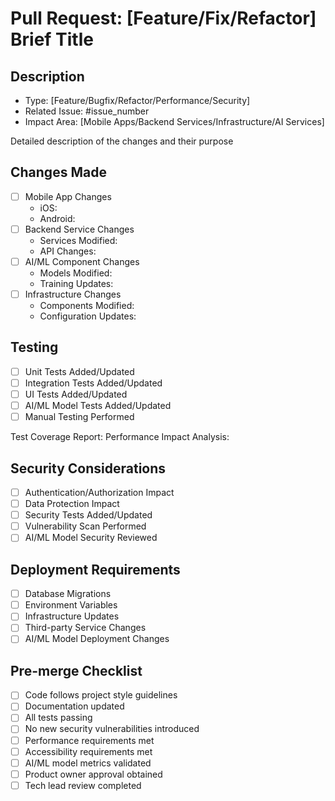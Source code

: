 <!-- 
This pull request template enforces standardized code review processes for the Founditure application.
It addresses the following requirements:
- Code Quality (Technical Specification/2.4 Cross-Cutting Concerns/2.4.1 System Monitoring):
  Ensures code changes maintain high quality standards and proper monitoring implementation
- System Reliability (Technical Specification/1.2 System Overview/Success Criteria):
  Contributes to maintaining 70% monthly active user retention by ensuring stable and well-tested code changes
- Security Compliance (Technical Specification/5.1 Authentication and Authorization):
  Enforces security review requirements for code changes affecting authentication, authorization, and data protection
-->

# Pull Request: [Feature/Fix/Refactor] Brief Title

## Description
- Type: [Feature/Bugfix/Refactor/Performance/Security]
- Related Issue: #issue_number
- Impact Area: [Mobile Apps/Backend Services/Infrastructure/AI Services]

Detailed description of the changes and their purpose

<!-- For bug fixes, reference the bug report (#issue_number) and include relevant details from the bug description and environment sections -->
<!-- For features, reference the feature request (#issue_number) and align with the documented requirements and impact areas -->

## Changes Made
- [ ] Mobile App Changes
  - iOS:
  - Android:
- [ ] Backend Service Changes
  - Services Modified:
  - API Changes:
- [ ] AI/ML Component Changes
  - Models Modified:
  - Training Updates:
- [ ] Infrastructure Changes
  - Components Modified:
  - Configuration Updates:

## Testing
- [ ] Unit Tests Added/Updated
- [ ] Integration Tests Added/Updated
- [ ] UI Tests Added/Updated
- [ ] AI/ML Model Tests Added/Updated
- [ ] Manual Testing Performed

Test Coverage Report:
Performance Impact Analysis:

<!-- Include specific test scenarios that verify the changes meet reliability requirements -->
<!-- Document performance impact on system monitoring metrics -->

## Security Considerations
- [ ] Authentication/Authorization Impact
- [ ] Data Protection Impact
- [ ] Security Tests Added/Updated
- [ ] Vulnerability Scan Performed
- [ ] AI/ML Model Security Reviewed

<!-- Document any changes affecting:
- User authentication flows
- Authorization rules
- Data encryption
- Privacy controls
- AI/ML model security -->

## Deployment Requirements
- [ ] Database Migrations
- [ ] Environment Variables
- [ ] Infrastructure Updates
- [ ] Third-party Service Changes
- [ ] AI/ML Model Deployment Changes

<!-- Specify all configuration changes needed for deployment -->
<!-- Include rollback procedures if applicable -->

## Pre-merge Checklist
- [ ] Code follows project style guidelines
- [ ] Documentation updated
- [ ] All tests passing
- [ ] No new security vulnerabilities introduced
- [ ] Performance requirements met
- [ ] Accessibility requirements met
- [ ] AI/ML model metrics validated
- [ ] Product owner approval obtained
- [ ] Tech lead review completed

<!-- 
Reviewers:
- @tech-lead
- @security-team
- @ai-team

Labels:
- needs-review
- waiting-for-ci

Version: 1.1.0
Last Updated: 2024-01-01
-->